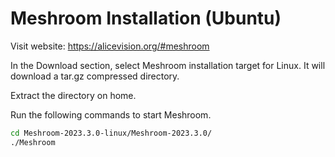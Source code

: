 # Meshroom Installation (Ubuntu)

Visit website: https://alicevision.org/#meshroom

In the Download section, select Meshroom installation target for Linux. It will download a tar.gz compressed directory.

Extract the directory on home.

Run the following commands to start Meshroom.
```bash
cd Meshroom-2023.3.0-linux/Meshroom-2023.3.0/
./Meshroom
```